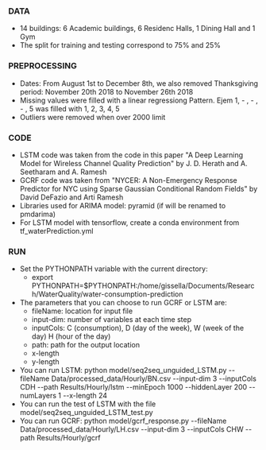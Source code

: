 ### DATA ###
- 14 buildings: 6 Academic buildings, 6 Residenc Halls, 1 Dining Hall and 1 Gym
- The split for training and testing correspond to 75% and 25%

### PREPROCESSING ###
- Dates: From August 1st to December 8th, we also removed Thanksgiving period: November 20th 2018 to November 26th 2018
- Missing values were filled with a linear regressiong Pattern. Ejem 1, - , - , - , 5 was filled with 1, 2, 3, 4, 5
- Outliers were removed when over 2000 limit


### CODE ###
- LSTM code was taken from the code in this paper "A Deep Learning Model for Wireless Channel Quality Prediction" by J. D. Herath and A. Seetharam and A. Ramesh
- GCRF code was taken from "NYCER: A Non-Emergency Response Predictor for NYC using Sparse Gaussian Conditional Random Fields" by David DeFazio and Arti Ramesh
- Libraries used for ARIMA model: pyramid (if will be renamed to pmdarima)
- For LSTM model with tensorflow, create a conda environment from  tf_waterPrediction.yml


### RUN ###
- Set the PYTHONPATH variable with the current directory:
	- export PYTHONPATH=$PYTHONPATH:/home/gissella/Documents/Research/WaterQuality/water-consumption-prediction
- The parameters that you can choose to run GCRF or LSTM are:
	- fileName: location for input file
	- input-dim: number of variables at each time step
	- inputCols: C (consumption), D (day of the week), W (week of the day) H (hour of the day)
	- path: path for the output location
	- x-length
	- y-length
- You can run LSTM:
	python model/seq2seq_unguided_LSTM.py --fileName Data/processed_data/Hourly/BN.csv --input-dim 3 --inputCols CDH --path Results/Hourly/lstm --minEpoch 1000 --hiddenLayer 200 --numLayers 1 --x-length 24
- You can run the test of LSTM with the file model/seq2seq_unguided_LSTM_test.py
- You can run GCRF:
	python model/gcrf_response.py --fileName Data/processed_data/Hourly/LH.csv --input-dim 3 --inputCols CHW --path Results/Hourly/gcrf


